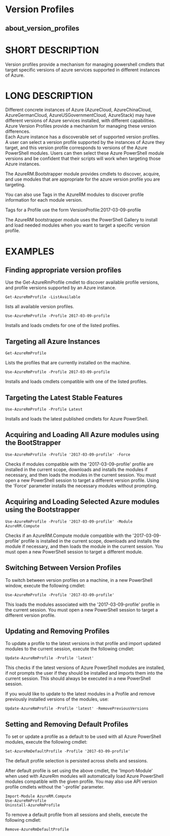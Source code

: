 ﻿# Version Profiles
## about_version_profiles  

# SHORT DESCRIPTION
Version profiles provide a mechanism for managing powershell cmdlets that target 
specific versions of azure services supported in different instances of Azure.

# LONG DESCRIPTION
Different concrete instances of Azure (AzureCloud, AzureChinaCloud, 
AzureGermanCloud, AzureUSGovernmentCloud, AzureStack) may have different 
versions of Azure services installed, with different capabilities. Azure 
Version Profiles provide a mechanism for managing these version differences.  
Each Azure instance has a discoverable set of supported version profiles.  
A user can select a version profile supported by the instances of Azure they 
target, and this version profile corresponds to versions of the Azure PowerShell 
modules. Users can then select these Azure PowerShell module versions and be 
confident that their scripts will work when targeting those Azure instances.

The AzureRM.Bootstrapper module provides cmdlets to discover, acquire, and use 
modules that are appropriate for the azure version profile you are targeting.

You can also use Tags in the AzureRM modules to discover profile information 
for each module version.  

Tags for a Profile use the form VersionProfile:2017-03-09-profile

The AzureRM bootstrapper module uses the PowerShell Gallery to install and 
load needed modules when you want to target a specific version profile.

# EXAMPLES

## Finding appropriate version profiles

Use the Get-AzureRmProfile cmdlet to discover available profile versions, 
and profile versions supported by an Azure instance.

```
Get-AzureRmProfile -ListAvailable 
```

lists all available version profiles.

```
Use-AzureRmProfile -Profile 2017-03-09-profile
``` 

Installs and loads cmdlets for one of the listed profiles.

## Targeting all Azure Instances

```
Get-AzureRmProfile
``` 

Lists the profiles that are currently installed on the machine.

```
Use-AzureRmProfile -Profile 2017-03-09-profile
``` 
Installs and loads cmdlets compatible with one of the listed profiles.

## Targeting the Latest Stable Features

```
Use-AzureRmProfile -Profile Latest
```
Installs and loads the latest published cmdlets for Azure PowerShell.

## Acquiring and Loading All Azure modules using the BootStrapper

```
Use-AzureRmProfile -Profile '2017-03-09-profile' -Force
```

Checks if  modules compatible with the '2017-03-09-profile' profile are 
installed in the current scope, downloads and installs the modules if necessary, 
and then loads the modules in the current session.  You must open a new 
PowerShell session to target a different version profile.  Using the 
'Force' parameter installs the necessary modules without prompting.

## Acquiring and Loading Selected Azure modules using the Bootstrapper

```
Use-AzureRmProfile -Profile '2017-03-09-profile' -Module AzureRM.Compute
```

Checks if an AzureRM.Compute module compatible with the 
'2017-03-09-profile' profile is installed in the current scope, downloads 
and installs the module if necessary, and then loads the module in the 
current session.  You must open a new PowerShell session to target a different 
module.

## Switching Between Version Profiles

To switch between version profiles on a machine, in a new PowerShell window, 
execute the following cmdlet:

```
Use-AzureRmProfile -Profile '2017-03-09-profile'
```

This loads the modules associated with the '2017-03-09-profile' profile in 
the current session.  You must open a new PowerShell session to target a 
different version profile.  

## Updating and Removing Profiles

To update a profile to the latest versions in that profile and import updated 
modules to the current session, execute the following cmdlet:

```
Update-AzureRmProfile -Profile 'latest'
```

This checks if the latest versions of Azure PowerShell modules are 
installed, if not prompts the user if they should be installed and imports 
them into the current session. This should always be executed in a new 
PowerShell session.

If you would like to update to the latest modules in a Profile and remove 
previously installed versions of the modules, use:

```
Update-AzureRmProfile -Profile 'latest' -RemovePreviousVersions
```

## Setting and Removing Default Profiles

To set or update a profile as a default to be used with all Azure PowerShell 
modules, execute the following cmdlet:

```
Set-AzureRmDefaultProfile -Profile '2017-03-09-profile'
```
The default profile selection is persisted across shells and sessions.

After default profile is set using the above cmdlet,  the 'Import-Module'
when used with AzureRm modules will automatically load Azure PowerShell 
modules compatible with the given profile. You may also use API version 
profile cmdlets without the '-profile' parameter.

```
Import-Module AzureRM.Compute
Use-AzureRmProfile
Uninstall-AzureRmProfile
```

To remove a default profile from all sessions and shells, execute the following
 cmdlet:

```
Remove-AzureRmDefaultProfile 
```
